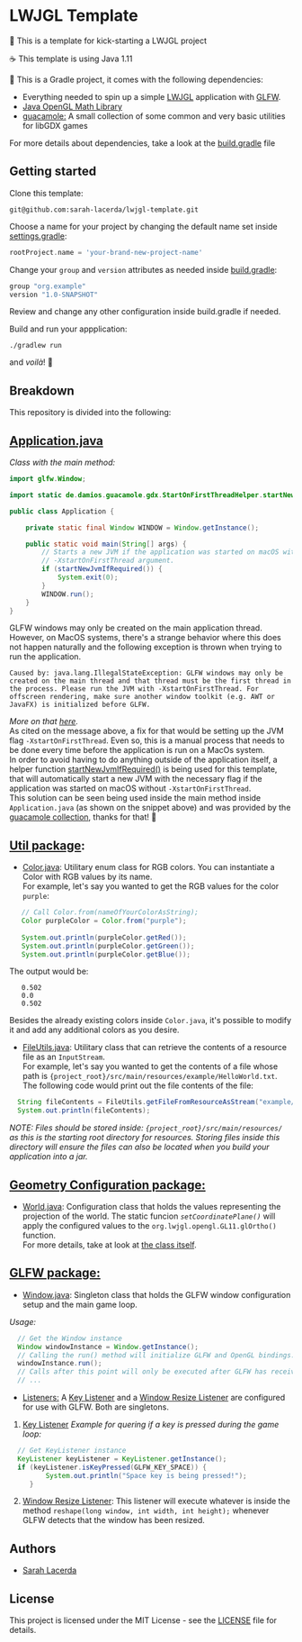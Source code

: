 # LWJGL Template

🌟 This is a template for kick-starting a LWJGL project

☕ This template is using Java 1.11

🐘 This is a Gradle project, it comes with the following dependencies:

- Everything needed to spin up a simple [LWJGL](https://lwjgl.org) application with [GLFW](https://glfw.org).
- [Java OpenGL Math Library](https://joml-ci.github.io/JOML)
- [guacamole:](https://github.com/crykn/guacamole) A small collection of some common and very basic utilities for libGDX games

For more details about dependencies, take a look at the [build.gradle](build.gradle) file

## Getting started
   
   Clone this template:
   
   ``` console
   git@github.com:sarah-lacerda/lwjgl-template.git
   ```
  
   Choose a name for your project by changing the default name set inside [settings.gradle](settings.gradle):
   ``` gradle
   rootProject.name = 'your-brand-new-project-name'
   ```
   
   Change your `group` and `version` attributes as needed inside [build.gradle](build.gradle):
   ``` gradle
   group "org.example"
   version "1.0-SNAPSHOT"
   ```
   
   Review and change any other configuration inside build.gradle if needed.
   
   Build and run your appplication:
   ``` console
   ./gradlew run
   ```
   
   and _voilà_! 💨

## Breakdown

This repository is divided into the following:

## [Application.java](src/main/java/Application.java)
_Class with the main method:_

``` java
import glfw.Window;

import static de.damios.guacamole.gdx.StartOnFirstThreadHelper.startNewJvmIfRequired;

public class Application {

    private static final Window WINDOW = Window.getInstance();

    public static void main(String[] args) {
        // Starts a new JVM if the application was started on macOS without the
        // -XstartOnFirstThread argument.
        if (startNewJvmIfRequired()) {
            System.exit(0);
        }
        WINDOW.run();
    }
}
```

GLFW windows may only be created on the main application thread. However, on MacOS systems, there's a strange behavior where this does not happen naturally and the following exception is thrown when trying to run the application.

```console
Caused by: java.lang.IllegalStateException: GLFW windows may only be created on the main thread and that thread must be the first thread in the process. Please run the JVM with -XstartOnFirstThread. For offscreen rendering, make sure another window toolkit (e.g. AWT or JavaFX) is initialized before GLFW.
```
_More on that [here](http://forum.lwjgl.org/index.php?topic=6077.0)._  
As cited on the message above, a fix for that would be setting up the JVM flag `-XstartOnFirstThread`. Even so, this is a manual process that needs to be done every time before the application is run on a MacOs system.  
In order to avoid having to do anything outside of the application itself, a helper function [startNewJvmIfRequired()](https://github.com/crykn/guacamole/blob/eabb0ae27aecafad2ced071daf505b7222ec0074/gdx-desktop/src/main/java/de/damios/guacamole/gdx/StartOnFirstThreadHelper.java#L150) is being used for this template, that will automatically start a new JVM with the necessary flag if the application was started on macOS without `-XstartOnFirstThread`.  
This solution can be seen being used inside the main method inside `Application.java` (as shown on the snippet above) and was provided by the [guacamole collection](https://github.com/crykn/guacamole), thanks for that! :pray:

## [Util package](/src/main/java/util):
 - [Color.java](/src/main/java/util/Color.java): Utilitary enum class for RGB colors. You can instantiate a Color with RGB values by its name.  
  For example, let's say you wanted to get the RGB values for the color `purple`:  
  ``` java
     // Call Color.from(nameOfYourColorAsString);
     Color purpleColor = Color.from("purple");
     
     System.out.println(purpleColor.getRed());
     System.out.println(purpleColor.getGreen());
     System.out.println(purpleColor.getBlue());

  ```
  The output would be:
  ``` console
     0.502
     0.0
     0.502
  ```
  
  Besides the already existing colors inside `Color.java`, it's possible to modify it and add any additional colors as you desire.  
  
  - [FileUtils.java](/src/main/java/util/FileUtils.java): Utilitary class that can retrieve the contents of a resource file as an `InputStream`.  
   For example, let's say you wanted to get the contents of a file whose path is `{project_root}/src/main/resources/example/HelloWorld.txt`.  
   The following code would print out the file contents of the file:
   ``` java
     String fileContents = FileUtils.getFileFromResourceAsStream("example/HelloWorld.txt").toString();
     System.out.println(fileContents);
   ```
   _NOTE: Files should be stored inside: `{project_root}/src/main/resources/` as this is the starting root directory for resources.
   Storing files inside this directory will ensure the files can also be located when you build your application into a jar._
   
## [Geometry Configuration package:](/src/main/java/geometry/configuration)
   - [World.java](src/main/java/geometry/configuration/World.java):
   Configuration class that holds the values representing the projection of the world.
   The static funcion _`setCoordinatePlane()`_ will apply the configured values to the `org.lwjgl.opengl.GL11.glOrtho()` function.  
   For more details, take at look at [the class itself](/src/main/java/geometry/configuration/World.java).
   
## [GLFW package:](/src/main/java/glfw)
   
   - [Window.java](/src/main/java/glfw): Singleton class that holds the GLFW window configuration setup and the main game loop.
   
   _Usage:_
   ``` java
     // Get the Window instance
     Window windowInstance = Window.getInstance();
     // Calling the run() method will initialize GLFW and OpenGL bindings. Soon after that, the main game loop will start.
     windowInstance.run();
     // Calls after this point will only be executed after GLFW has received a signal to terminate..
     // ...
   ```
   
   - [Listeners:](/src/main/java/glfw/listeners) A [Key Listener](/src/main/java/glfw/listeners/KeyListener.java) and a [Window Resize Listener](/src/main/java/glfw/listeners/WindowResizeListener.java) are configured for use with GLFW. Both are singletons.

   1) [Key Listener](/src/main/java/glfw/listeners/KeyListener.java)
   _Example for quering if a key is pressed during the game loop:_
   ``` java
     // Get KeyListener instance
     KeyListener keyListener = KeyListener.getInstance();
     if (keyListener.isKeyPressed(GLFW_KEY_SPACE)) {
            System.out.println("Space key is being pressed!");
        }
   ```
   2) [Window Resize Listener](/src/main/java/glfw/listeners/WindowResizeListener.java): This listener will execute whatever is inside the method `reshape(long window, int width, int height);` whenever GLFW detects that the window has been resized.

## Authors

* [Sarah Lacerda](https://github.com/sarah-lacerda)
    
## License

This project is licensed under the MIT License - see the [LICENSE](LICENSE) file for details.
